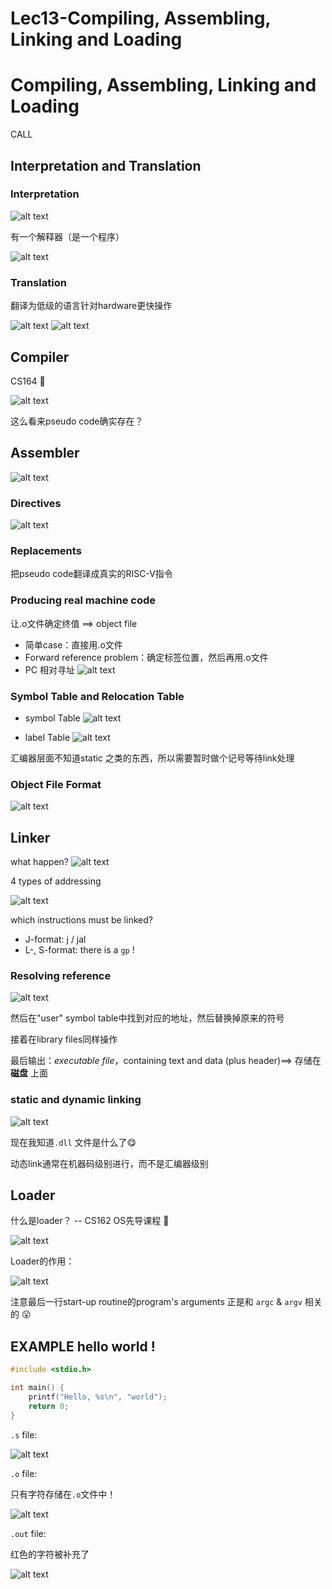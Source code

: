 # Lec13-Compiling, Assembling, Linking and Loading

# Compiling, Assembling, Linking and Loading

CALL

## Interpretation and Translation
### Interpretation
![alt text](image.png)

有一个解释器（是一个程序）

![alt text](image-1.png)
### Translation
翻译为低级的语言针对hardware更快操作

![alt text](image-2.png)
![alt text](image-3.png)
## Compiler
CS164 :thinking:

![alt text](image-4.png)

这么看来pseudo code确实存在？

## Assembler
![alt text](image-5.png)

### Directives
![alt text](image-6.png)


### Replacements
把pseudo code翻译成真实的RISC-V指令

### Producing real machine code
让.o文件确定终值 ==> object file

- 简单case：直接用.o文件
- Forward reference problem：确定标签位置，然后再用.o文件
- PC 相对寻址
![alt text](image-7.png)


### Symbol Table and Relocation Table
- symbol Table
![alt text](image-8.png)

- label Table
![alt text](image-9.png)

汇编器层面不知道static 之类的东西，所以需要暂时做个记号等待link处理

### Object File Format
![alt text](image-10.png)


## Linker
what happen?
![alt text](image-11.png)

4 types of addressing

![alt text](image-12.png)

which instructions must be linked?
- J-format: j / jal
- L-, S-format: there is a `gp` !

### Resolving reference

![alt text](image-13.png)

然后在"user" symbol table中找到对应的地址，然后替换掉原来的符号

接着在library files同样操作

最后输出：*executable file*，containing text and data (plus header)==> 存储在 **磁盘** 上面

### static and dynamic linking

![alt text](image-14.png)

现在我知道`.dll` 文件是什么了:yum:

动态link通常在机器码级别进行，而不是汇编器级别

## Loader

什么是loader？ -- CS162 OS先导课程 :triumph:

![alt text](image-15.png)

Loader的作用：

![alt text](image-16.png)

注意最后一行start-up routine的program's arguments 正是和 `argc` & `argv` 相关的 :open_mouth:

## EXAMPLE hello world !
```c
#include <stdio.h>

int main() {
    printf("Hello, %s\n", "world");
    return 0;
}
```

`.s` file:

![alt text](image-17.png)

`.o` file:

只有字符存储在`.o`文件中！

![alt text](image-18.png)

`.out` file:

红色的字符被补充了

![alt text](image-19.png)










